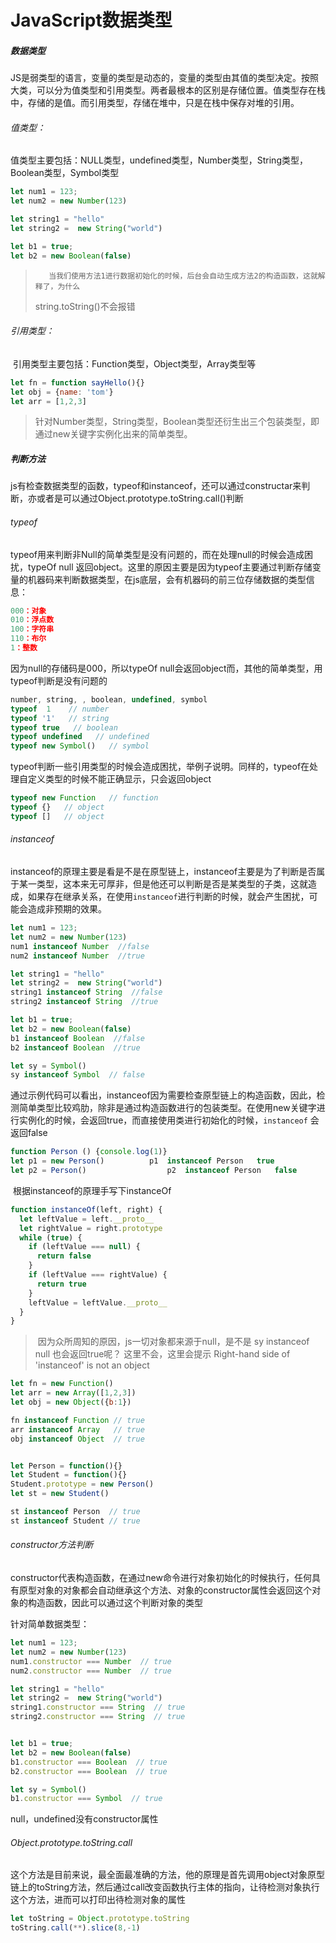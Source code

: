 # JavaScript数据类型

> [基本类型和引用类型怎么用的时候，你咋和面试官吹逼（上]: https://juejin.im/post/5e82b79cf265da47f3189e57
>

##### 数据类型

​		JS是弱类型的语言，变量的类型是动态的，变量的类型由其值的类型决定。按照大类，可以分为值类型和引用类型。两者最根本的区别是存储位置。值类型存在栈中，存储的是值。而引用类型，存储在堆中，只是在栈中保存对堆的引用。

###### 	值类型：

​	值类型主要包括：NULL类型，undefined类型，Number类型，String类型，Boolean类型，Symbol类型

```javascript
let num1 = 123;             
let num2 = new Number(123)

let string1 = "hello"
let string2 =  new String("world")

let b1 = true;
let b2 = new Boolean(false)
```

>   	 当我们使用方法1进行数据初始化的时候，后台会自动生成方法2的构造函数，这就解释了，为什么
>   string.toString()不会报错

###### 	引用类型：

​	引用类型主要包括：Function类型，Object类型，Array类型等

```js
let fn = function sayHello(){}
let obj = {name: 'tom'}
let arr = [1,2,3]
```

> ​	针对Number类型，String类型，Boolean类型还衍生出三个包装类型，即通过new关键字实例化出来的简单类型。

##### 判断方法

​	js有检查数据类型的函数，typeof和instanceof，还可以通过constructar来判断，亦或者是可以通过Object.prototype.toString.call()判断

###### typeof

​		typeof用来判断非Null的简单类型是没有问题的，而在处理null的时候会造成困扰，typeOf null 返回object。这里的原因主要是因为typeof主要通过判断存储变量的机器码来判断数据类型，在js底层，会有机器码的前三位存储数据的类型信息：

```js
000：对象
010：浮点数
100：字符串
110：布尔
1：整数
```

因为null的存储码是000，所以typeOf null会返回object而，其他的简单类型，用typeof判断是没有问题的

```javascript
number, string, , boolean, undefined, symbol
typeof  1    // number
typeof '1'   // string
typeof true   // boolean
typeof undefined   // undefined
typeof new Symbol()   // symbol
```

typeof判断一些引用类型的时候会造成困扰，举例子说明。同样的，typeof在处理自定义类型的时候不能正确显示，只会返回object

```javascript
typeof new Function   // function
typeof {}   // object
typeof []   // object
```

###### instanceof 

​		instanceof的原理主要是看是不是在原型链上，instanceof主要是为了判断是否属于某一类型，这本来无可厚非，但是他还可以判断是否是某类型的子类，这就造成，如果存在继承关系，在使用`instanceof`进行判断的时候，就会产生困扰，可能会造成非预期的效果。	

```javascript
let num1 = 123;              
let num2 = new Number(123)
num1 instanceof Number  //false
num2 instanceof Number  //true

let string1 = "hello"
let string2 =  new String("world")
string1 instanceof String  //false
string2 instanceof String  //true

let b1 = true;
let b2 = new Boolean(false)
b1 instanceof Boolean  //false
b2 instanceof Boolean  //true

let sy = Symbol()
sy instanceof Symbol  // false
```

​		通过示例代码可以看出，instanceof因为需要检查原型链上的构造函数，因此，检测简单类型比较鸡肋，除非是通过构造函数进行的包装类型。在使用new关键字进行实例化的时候，会返回true，而直接使用类进行初始化的时候，`instanceof` 会返回false

```js
function Person () {console.log(1)}
let p1 = new Person()          p1  instanceof Person   true
let p2 = Person()                  p2  instanceof Person   false
```



​		根据instanceof的原理手写下instanceOf

```js
function instanceOf(left, right) {
  let leftValue = left.__proto__
  let rightValue = right.prototype
  while (true) {
    if (leftValue === null) {
      return false
    }
    if (leftValue === rightValue) {
      return true
    }
    leftValue = leftValue.__proto__
  }
}
```

> ​		因为众所周知的原因，js一切对象都来源于null，是不是 sy instanceof null 也会返回true呢？
> 这里不会，这里会提示 Right-hand side of 'instanceof' is not an object

```js
let fn = new Function()
let arr = new Array([1,2,3])
let obj = new Object({b:1})

fn instanceof Function // true
arr instanceof Array   // true
obj instanceof Object  // true


let Person = function(){}
let Student = function(){}
Student.prototype = new Person()
let st = new Student()

st instanceof Person  // true
st instanceof Student // true
```

###### constructor方法判断

​		constructor代表构造函数，在通过new命令进行对象初始化的时候执行，任何具有原型对象的对象都会自动继承这个方法、对象的constructor属性会返回这个对象的构造函数，因此可以通过这个判断对象的类型

针对简单数据类型：

```js
let num1 = 123;             
let num2 = new Number(123)
num1.constructor === Number  // true
num2.constructor === Number  // true

let string1 = "hello" 
let string2 =  new String("world")
string1.constructor === String  // true
string2.constructor === String  // true


let b1 = true;
let b2 = new Boolean(false)
b1.constructor === Boolean  // true
b2.constructor === Boolean  // true

let sy = Symbol()
b1.constructor === Symbol  // true
```

null，undefined没有constructor属性

###### Object.prototype.toString.call

​		这个方法是目前来说，最全面最准确的方法，他的原理是首先调用object对象原型链上的toString方法，然后通过call改变函数执行主体的指向，让待检测对象执行这个方法，进而可以打印出待检测对象的属性

```javascript
let toString = Object.prototype.toString
toString.call(**).slice(8,-1)
```